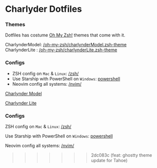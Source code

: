 # Charlyder Dotfiles

### Themes

Dotfiles has costume [Oh My Zsh!](https://ohmyz.sh/) themes that come with it.

CharlynderModel: [/oh-my-zsh/charlynderModel.zsh-theme](/oh-my-zsh/charlynderModel.zsh-theme) \
CharlynderLite : [/oh-my-zsh/charlynderLite.zsh-theme](/oh-my-zsh/charlynderLite.zsh-theme)

### Configs

- ZSH config on `Mac` & `Linux`: [/zsh/](/zsh/.zshrc)
- Use Starship with PowerShell on `Windows`: [powershell](/powershell/Microsoft.PowerShell_profile.ps1)
- Neovim config all systems: [/nvim/](/nvim/)

[Charlynder Model](/oh-my-zsh/charlynderModel.zsh-theme)



[Charlynder Lite](/oh-my-zsh/charlynderLite.zsh-theme)

### Configs

ZSH config on `Mac` & `Linux`: [/zsh/](/zsh/.zshrc)

Use Starship with PowerShell on `Windows`: [powershell](/powershell/Microsoft.PowerShell_profile.ps1)

Neovim config all systems: [/nvim/](/nvim/)
>>>>>>> 2dc083c (feat: ghostty theme update for Tahoe)

